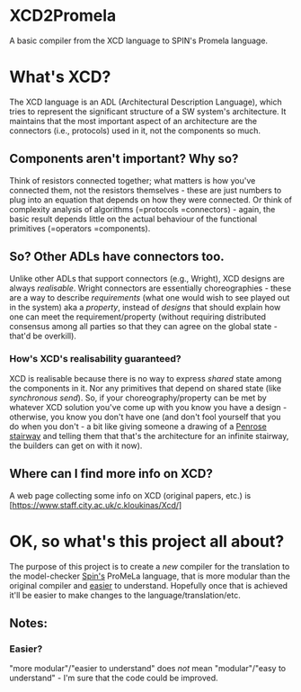 # XCD2Promela
A basic compiler from the XCD language to SPIN's Promela language.

# What's XCD?

The XCD language is an ADL (Architectural Description Language), which tries to represent the significant structure of a SW system's architecture.
It maintains that the most important aspect of an architecture are the connectors (i.e., protocols) used in it, not the components so much.

## Components aren't important? Why so?

Think of resistors connected together; what matters is how you've connected them, not the resistors themselves - these are just numbers to plug into an equation that depends on how they were connected.
Or think of complexity analysis of algorithms (=protocols =connectors) - again, the basic result depends little on the actual behaviour of the functional primitives (=operators =components).

## So? Other ADLs have connectors too.

Unlike other ADLs that support connectors (e.g., Wright), XCD designs are always *realisable*. Wright connectors are essentially choreographies - these are a way to describe *requirements* (what one would wish to see played out in the system) aka a *property*, instead of *designs* that should explain how one can meet the requirement/property (without requiring distributed consensus among all parties so that they can agree on the global state - that'd be overkill).

### How's XCD's realisability guaranteed?

XCD is realisable because there is no way to express *shared* state among the components in it. Nor any primitives that depend on shared state (like *synchronous send*). So, if your choreography/property can be met by whatever XCD solution you've come up with you know you have a design - otherwise, you know you don't have one (and don't fool yourself that you do when you don't - a bit like giving someone a drawing of a [Penrose stairway](https://en.wikipedia.org/wiki/Penrose_stairs) and telling them that that's the architecture for an infinite stairway, the builders can get on with it now).

## Where can I find more info on XCD?

A web page collecting some info on XCD (original papers, etc.) is [https://www.staff.city.ac.uk/c.kloukinas/Xcd/]

# OK, so what's this project all about?

The purpose of this project is to create a *new* compiler for the translation to the model-checker [Spin's](https://spinroot.com/) ProMeLa language, that is more modular than the original compiler and [easier](#easier) to understand. Hopefully once that is achieved it'll be easier to make changes to the language/translation/etc.

## Notes:
### Easier?
"more modular"/"easier to understand" does *not* mean "modular"/"easy to understand" - I'm sure that the code could be improved.
